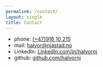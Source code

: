 ```yaml
---
permalink: /contact/
layout: single
title: Contact
---
```


- phone: [(+47)916 10 215](tel:+4791610215)
- mail: [halvor@njastad.no](mailto:halvor@njastad.no)
- LinkedIn: [LinkedIn.com/in/halvornj](https://www.linkedin.com/in/halvornj)
- github: [github.com/halvornj](github.com/halvornj)
